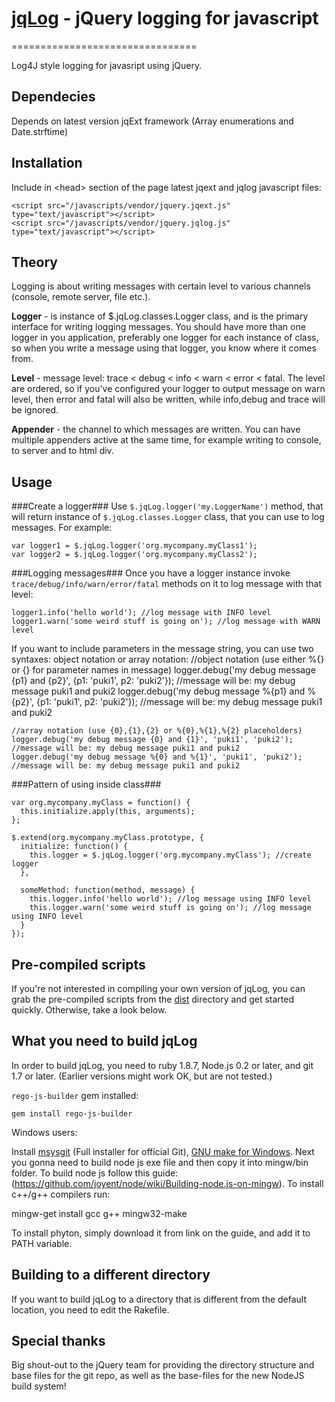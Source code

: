 # [jqLog]() - jQuery logging for javascript
================================

Log4J style logging for javasript using jQuery.

Dependecies
-------------------
Depends on latest version jqExt framework (Array enumerations and Date.strftime)


Installation
-------------------
Include in &lt;head&gt; section of the page latest jqext and jqlog javascript files:

    <script src="/javascripts/vendor/jquery.jqext.js" type="text/javascript"></script>
    <script src="/javascripts/vendor/jquery.jqlog.js" type="text/javascript"></script>


Theory
-------------------
Logging is about writing messages with certain level to various channels (console, remote server, file etc.).

**Logger** - is instance of $.jqLog.classes.Logger class, and is the primary interface for writing logging messages.
You should have more than one logger in you application, preferably one logger for each instance of class,
so when you write a message using that logger, you know where it comes from.

**Level** - message level: trace < debug < info < warn < error < fatal. The level are ordered, so if you've configured your logger to
output message on warn level, then error and fatal will also be written, while info,debug and trace will be ignored.

**Appender** - the channel to which messages are written. You can have multiple appenders active at the same time, for example writing
to console, to server and to html div.


Usage
-------------------


###Create a logger###
Use `$.jqLog.logger('my.LoggerName')` method, that will return instance of `$.jqLog.classes.Logger` class, that you can use to log messages. For example:

    var logger1 = $.jqLog.logger('org.mycompany.myClass1');
    var logger2 = $.jqLog.logger('org.mycompany.myClass2');

###Logging messages###
Once you have a logger instance invoke `trace/debug/info/warn/error/fatal` methods on it to log message with that level:

    logger1.info('hello world'); //log message with INFO level
    logger1.warn('some weird stuff is going on'); //log message with WARN level

If you want to include parameters in the message string, you can use two syntaxes: object notation or array notation:
    //object notation (use either %{} or {} for parameter names in message)
    logger.debug('my debug message {p1} and {p2}', {p1: 'puki1', p2: 'puki2'}); //message will be: my debug message puki1 and puki2
    logger.debug('my debug message %{p1} and %{p2}', {p1: 'puki1', p2: 'puki2'}); //message will be: my debug message puki1 and puki2

    //array notation (use {0},{1},{2} or %{0},%{1},%{2} placeholders)
    logger.debug('my debug message {0} and {1}', 'puki1', 'puki2'); //message will be: my debug message puki1 and puki2
    logger.debug('my debug message %{0} and %{1}', 'puki1', 'puki2'); //message will be: my debug message puki1 and puki2


###Pattern of using inside class###

    var org.mycompany.myClass = function() {
      this.initialize.apply(this, arguments);
    };

    $.extend(org.mycompany.myClass.prototype, {
      initialize: function() {
        this.logger = $.jqLog.logger('org.mycompany.myClass'); //create logger
      },

      someMethod: function(method, message) {
        this.logger.info('hello world'); //log message using INFO level
        this.logger.warn('some weird stuff is going on'); //log message using INFO level
      }
    });


Pre-compiled scripts
--------------------
If you're not interested in compiling your own version of jqLog, you can grab the pre-compiled scripts from the
[dist](https://github.com/alextk/jqLog/tree/master/dist/) directory and get started quickly. Otherwise, take a look below.


What you need to build jqLog
----------------------------
In order to build jqLog, you need to ruby 1.8.7, Node.js 0.2 or later, and git 1.7 or later.
(Earlier versions might work OK, but are not tested.)

`rego-js-builder` gem installed:

    gem install rego-js-builder


Windows users:

   Install [msysgit](https://code.google.com/p/msysgit/) (Full installer for official Git),
   [GNU make for Windows](http://gnuwin32.sourceforge.net/packages/make.htm).
   Next you gonna need to build node js exe file and then copy it into mingw/bin folder. To build node js follow this guide:
   (https://github.com/joyent/node/wiki/Building-node.js-on-mingw). To install c++/g++ compilers run:

   mingw-get install gcc g++ mingw32-make

   To install phyton, simply download it from link on the guide, and add it to PATH variable.


Building to a different directory
---------------------------------
If you want to build jqLog to a directory that is different from the default location, you need to edit the Rakefile.

Special thanks
--------------
Big shout-out to the jQuery team for providing the directory structure and base files for the git repo, as well as the base-files for the new NodeJS build system!